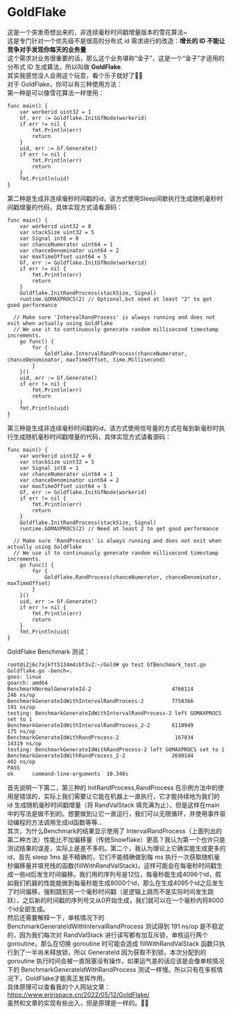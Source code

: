# GoldFlake
这是一个突发奇想出来的，非连续毫秒时间戳增量版本的雪花算法~<br>
这是专门针对一个优先级不是很高的分布式 id 需求进行的改造：**增长的 ID 不能让竞争对手发现你每天的业务量**<br>
这个需求对业务很重要的话，那么这个业务堪称“金子”，这是一个“金子”才适用的分布式 ID 生成算法，所以叫做 **GoldFlake**.<br>
其实我感觉没人会用这个玩意，看个乐子就好了🤣🤣<br>
对于 GoldFlake，你可以有三种使用方法：<br>
第一种是可以像雪花算法一样使用：
```
func main() {
	var workerid uint32 = 1
	Gf, err := Goldflake.InitGfNode(workerid)
	if err != nil {
		fmt.Println(err)
		return
	}
	uid, err := Gf.Generate()
	if err != nil {
		fmt.Println(err)
		return
	}
	fmt.Println(uid)
}
```
第二种是生成非连续毫秒时间戳的id，该方式使用Sleep间歇执行生成随机毫秒时间戳增量的代码，具体实现方式请看源码：
```
func main() {
	var workerid uint32 = 0
	var stackSize uint32 = 5
	var Signal int8 = 0
	var chanceNumerator uint64 = 1
	var chanceDenominator uint64 = 2
	var maxTimeOffset uint64 = 5
	Gf, err := Goldflake.InitGfNode(workerid)
	if err != nil {
		fmt.Println(err)
		return
	}
	Goldflake.InitRandProcess(stackSize, Signal)
	runtime.GOMAXPROCS(2) // Optional,but need at least "2" to get good performance
  
  // Make sure 'IntervalRandProcess' is always running and does not exit when actually using GoldFlake
  // We use it to continuously generate random millisecond timestamp increments.
	go func() {
		for {
			Goldflake.IntervalRandProcess(chanceNumerator, chanceDenominator, maxTimeOffset, time.Millisecond)
		}
	}()
	uid, err := Gf.Generate()
	if err != nil {
		fmt.Println(err)
		return
	}
	fmt.Println(uid)
}
```
第三种是生成非连续毫秒时间戳的id，该方式使用信号量的方式在每到新毫秒时执行生成随机毫秒时间戳增量的代码，具体实现方式请看源码：
```
func main() {
	var workerid uint32 = 0
	var stackSize uint32 = 5
	var Signal int8 = 1
	var chanceNumerator uint64 = 1
	var chanceDenominator uint64 = 2
	var maxTimeOffset uint64 = 5
	Gf, err := Goldflake.InitGfNode(workerid)
	if err != nil {
		fmt.Println(err)
		return
	}
	Goldflake.InitRandProcess(stackSize, Signal)
	runtime.GOMAXPROCS(2) // Need at least 2 to get good performance
  
  // Make sure 'RandProcess' is always running and does not exit when actually using GoldFlake
  // We use it to continuously generate random millisecond timestamp increments.
	go func() {
		for {
			Goldflake.RandProcess(chanceNumerator, chanceDenominator, maxTimeOffset)
		}
	}()
	uid, err := Gf.Generate()
	if err != nil {
		fmt.Println(err)
		return
	}
	fmt.Println(uid)
}
```
GoldFlake Benchmark 测试：
```
root@iZj6c7ajkft5134m4zbf3vZ:~/Gold# go test GfBenchmark_test.go Goldflake.go -bench=.
goos: linux
goarch: amd64
BenchmarkNormalGenerateId-2                      	 4766114	       246 ns/op
BenchmarkGenerateIdWithIntervalRandProcess-2     	 7750366	       191 ns/op
testing: BenchmarkGenerateIdWithIntervalRandProcess-2 left GOMAXPROCS set to 1
BenchmarkGenerateIdWithIntervalRandProcess_2-2   	 6110949	       175 ns/op
BenchmarkGenerateIdWithRandProcess-2             	  167834	     14319 ns/op
testing: BenchmarkGenerateIdWithRandProcess-2 left GOMAXPROCS set to 1
BenchmarkGenerateIdWithRandProcess_2-2           	 2690144	       402 ns/op
PASS
ok  	command-line-arguments	10.348s
```
首先说明一下第二，第三种的 InitRandProcess,RandProcess 在示例方法中的使用是错误的，实际上我们需要让它能在机器上一直执行，它才能持续地为我们的 id 生成随机毫秒时间戳增量（将 RandValStack 填充满为止），但是这样在main 中的写法是做不到的。想要做到让它一直运行，我们可以无限循环，并使用事件驱动编程的方法调用生成id函数等等...<br>
其次，为什么Benchmark的结果显示使用了 IntervalRandProcess（上面列出的第二种方法）性能比不加偏移量（传统Snowflake）更高？我认为第一个也许只是测试结果的误差，实际上是差不多的。第二个，我认为理论上它确实能生成更多的id，首先 sleep 1ms 是不精确的，它们不能精确做到每 ms 执行一次获取随机毫秒偏移量并填充栈的函数(fillWithRandValStack)，这样可能会在每毫秒时间戳生成一些id后发生时间偏移。我们用的序列号是12位，每毫秒能生成4096个id，假如我们机器的性能能做到每毫秒能生成8000个id，那么在生成4095个id之后发生了时间偏移，强制跳到另一个毫秒时间戳（是逻辑上跳而不是实际时间发生跳跃），之后新的时间戳的序列号又从0开始生成，我们就可以在一个毫秒内将8000个id全部生成。<br>
然后还需要解释一下，单核情况下的 BenchmarkGenerateIdWithIntervalRandProcess 测试得到 191 ns/op 是不稳定的，因为我们每次对 RandValStack 进行读写都有加互斥锁，单核运行两个 goroutine，那么在切换 goroutine 时可能会造成 fillWithRandValStack 函数只执行到了一半尚未释放锁，所以 GenerateId 因为获取不到锁，本次分配到的 goroutine 执行时间会被一直阻塞没有操作，如果运气差的话应该是会像单核情况下的 BenchmarkGenerateIdWithRandProcess 测试一样慢。所以只有在多核情况下，GoldFlake才能真正发挥作用。<br>
具体原理可以查看我的个人网站文章：https://www.eririspace.cn/2022/05/12/GoldFlake/<br>
虽然和文章的实现有些出入，但是原理是一样的。🍭🍭
